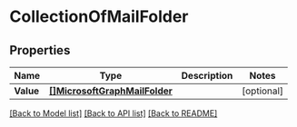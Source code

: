 # CollectionOfMailFolder

## Properties

Name | Type | Description | Notes
------------ | ------------- | ------------- | -------------
**Value** | [**[]MicrosoftGraphMailFolder**](microsoft.graph.mailFolder.md) |  | [optional] 

[[Back to Model list]](../README.md#documentation-for-models) [[Back to API list]](../README.md#documentation-for-api-endpoints) [[Back to README]](../README.md)



